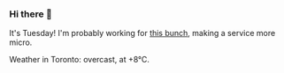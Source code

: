 ### Hi there :wave:

It's Tuesday! I'm probably working for [this bunch](https://github.com/kohofinancial), making a service more micro.

Weather in Toronto: overcast, at +8°C.
